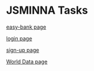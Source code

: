 # JSMINNA Tasks
[easy-bank page](https://xtarachiever.github.io/JSMINNA/html_pages/index.html)

[login page](https://xtarachiever.github.io/JSMINNA/html_pages/task8a.html)

[sign-up page](https://xtarachiever.github.io/JSMINNA/html_pages/Task8.html)

[World Data page](https://xtarachiever.github.io/JSMINNA/Task10/index.html)
